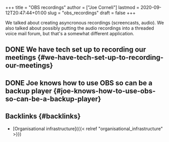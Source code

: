 +++
title = "OBS recordings"
author = ["Joe Corneli"]
lastmod = 2020-09-12T20:47:44+01:00
slug = "obs_recordings"
draft = false
+++

We talked about creating asyncronous recordings (screencasts,
audio). We also talked about possibly putting the audio recordings
into a threaded voice mail forum, but that's a somewhat different
application.


## <span class="org-todo done DONE">DONE</span> We have tech set up to recording our meetings {#we-have-tech-set-up-to-recording-our-meetings}


## <span class="org-todo done DONE">DONE</span> Joe knows how to use OBS so can be a backup player {#joe-knows-how-to-use-obs-so-can-be-a-backup-player}


## Backlinks {#backlinks}

-   [Organisational infrastructure]({{< relref "organisational_infrastructure" >}})

